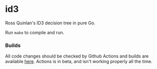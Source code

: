 # id3
Ross Quinlan's ID3 decision tree in pure Go.

Run `make` to compile and run.

### Builds

All code changes should be checked by Github Actions and builds are available [here](https://github.com/nwsnate/id3/actions).
Actions is in beta, and isn't working properly all the time.
